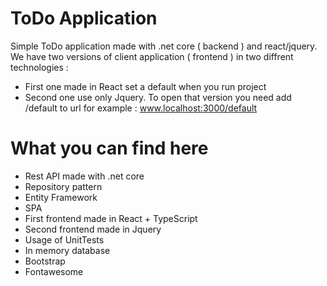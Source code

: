 # ToDo Application
Simple ToDo application made with .net core ( backend ) and react/jquery. We have two versions of client application ( frontend ) in two diffrent technologies : 

- First one made in React set a default when you run project
- Second one use only Jquery. To open that version you need add /default to url for example : www.localhost:3000/default 


# What you can find here 

- Rest API made with .net core
- Repository pattern
- Entity Framework
- SPA 
- First frontend made in React + TypeScript
- Second frontend made in Jquery
- Usage of UnitTests
- In memory database
- Bootstrap
- Fontawesome
